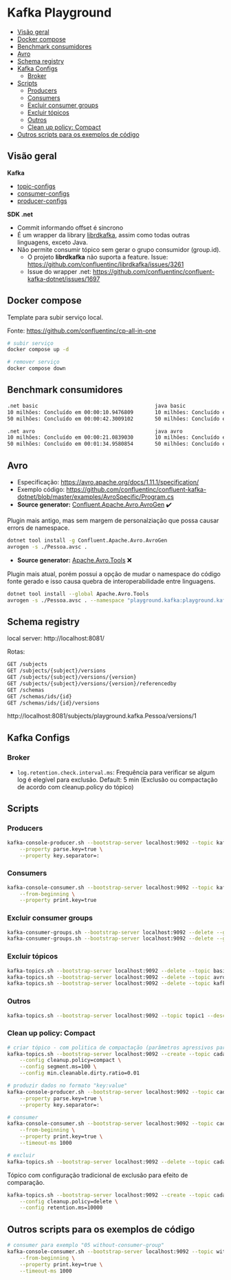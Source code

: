 # Kafka Playground

- [Visão geral](#visão-geral)
- [Docker compose](#docker-compose)
- [Benchmark consumidores](#benchmark-consumidores)
- [Avro](#avro)
- [Schema registry](#schema-registry)
- [Kafka Configs](#kafka-configs)
	- [Broker](#broker)
- [Scripts](#scripts)
	- [Producers](#producers)
	- [Consumers](#consumers)
	- [Excluir consumer groups](#excluir-consumer-groups)
	- [Excluir tópicos](#excluir-tópicos)
	- [Outros](#outros)
	- [Clean up policy: Compact](#clean-up-policy-compact)
- [Outros scripts para os exemplos de código](#outros-scripts-para-os-exemplos-de-código)

## Visão geral

**Kafka**

- [topic-configs](https://docs.confluent.io/platform/current/installation/configuration/topic-configs.html)
- [consumer-configs](https://docs.confluent.io/platform/current/installation/configuration/consumer-configs.html)
- [producer-configs](https://docs.confluent.io/platform/current/installation/configuration/producer-configs.html)

**SDK .net**

- Commit informando offset é sincrono
- É um wrapper da library [librdkafka](https://github.com/confluentinc/librdkafka), assim como todas outras linguagens, exceto Java.
- Não permite consumir tópico sem gerar o grupo consumidor (group.id).
  - O projeto **librdkafka** não suporta a feature. Issue: https://github.com/confluentinc/librdkafka/issues/3261
  - Issue do wrapper .net: https://github.com/confluentinc/confluent-kafka-dotnet/issues/1697


## Docker compose

Template para subir serviço local.

Fonte: <https://github.com/confluentinc/cp-all-in-one>

```bash
# subir serviço
docker compose up -d

# remover serviço
docker compose down
```

## Benchmark consumidores

```txt
.net basic                                      java basic
10 milhões: Concluído em 00:00:10.9476809       10 milhões: Concluído em 00:00:03. Millis: 3.100
50 milhões: Concluído em 00:00:42.3009102       50 milhões: Concluído em 00:00:14. Millis: 14.852

.net avro                                       java avro
10 milhões: Concluído em 00:00:21.0839030       10 milhões: Concluído em 00:00:09. Millis: 9.465
50 milhões: Concluído em 00:01:34.9580854       50 milhões: Concluído em 00:00:38. Millis: 38.270
```

## Avro

- Especificação: https://avro.apache.org/docs/1.11.1/specification/
- Exemplo código: https://github.com/confluentinc/confluent-kafka-dotnet/blob/master/examples/AvroSpecific/Program.cs
- **Source generator:** [Confluent.Apache.Avro.AvroGen](https://www.confluent.io/blog/decoupling-systems-with-apache-kafka-schema-registry-and-avro/) ✔️

Plugin mais antigo, mas sem margem de personalziação que possa causar errors de namespace.

```bash
dotnet tool install -g Confluent.Apache.Avro.AvroGen
avrogen -s ./Pessoa.avsc .
```

- **Source generator:**  [Apache.Avro.Tools](https://github.com/confluentinc/confluent-kafka-dotnet/tree/master/examples/AvroSpecific) ❌

Plugin mais atual, porém possui a opção de mudar o namespace do código fonte gerado e isso causa quebra de interoperabilidade entre linguagens.

```bash
dotnet tool install --global Apache.Avro.Tools
avrogen -s ./Pessoa.avsc . --namespace "playground.kafka:playground.kafka"
```

## Schema registry

local server: http://localhost:8081/

Rotas:

```txt
GET /subjects
GET /subjects/{subject}/versions
GET /subjects/{subject}/versions/{version}
GET /subjects/{subject}/versions/{version}/referencedby
GET /schemas
GET /schemas/ids/{id}
GET /schemas/ids/{id}/versions
```

http://localhost:8081/subjects/playground.kafka.Pessoa/versions/1

## Kafka Configs

### Broker

- `log.retention.check.interval.ms`: Frequência para verificar se algum log é elegível para exclusão. Default: 5 min (Exclusão ou compactação de acordo com cleanup.policy do tópico)

## Scripts

### Producers

```bash
kafka-console-producer.sh --bootstrap-server localhost:9092 --topic kafka-flow-playground \
	--property parse.key=true \
	--property key.separator=:
```

### Consumers

```bash
kafka-console-consumer.sh --bootstrap-server localhost:9092 --topic kafka-flow-playground \
	--from-beginning \
	--property print.key=true
```

### Excluir consumer groups

```bash
kafka-consumer-groups.sh --bootstrap-server localhost:9092 --delete --group dotnet-playground & \
kafka-consumer-groups.sh --bootstrap-server localhost:9092 --delete --group java-playground
```

### Excluir tópicos

```bash
kafka-topics.sh --bootstrap-server localhost:9092 --delete --topic basic-playground
kafka-topics.sh --bootstrap-server localhost:9092 --delete --topic avro-playground
kafka-topics.sh --bootstrap-server localhost:9092 --delete --topic kafka-flow-playground
```

### Outros

```bash
kafka-topics.sh --bootstrap-server localhost:9092 --topic topic1 --describe
```

### Clean up policy: Compact

```bash
# criar tópico - com politica de compactação (parâmetros agressivos para o teste).
kafka-topics.sh --bootstrap-server localhost:9092 --create --topic cadastros \
	--config cleanup.policy=compact \
	--config segment.ms=100 \
	--config min.cleanable.dirty.ratio=0.01

# produzir dados no formato "key:value"
kafka-console-producer.sh --bootstrap-server localhost:9092 --topic cadastros \
	--property parse.key=true \
	--property key.separator=:

# consumer
kafka-console-consumer.sh --bootstrap-server localhost:9092 --topic cadastros \
	--from-beginning \
	--property print.key=true \
	--timeout-ms 1000

# excluir
kafka-topics.sh --bootstrap-server localhost:9092 --delete --topic cadastros
```

Tópico com configuração tradicional de exclusão para efeito de comparação.

```bash
kafka-topics.sh --bootstrap-server localhost:9092 --create --topic cadastros \
	--config cleanup.policy=delete \
	--config retention.ms=10000
```

## Outros scripts para os exemplos de código

```bash
# consumer para exemplo "05 without-consumer-group"
kafka-console-consumer.sh --bootstrap-server localhost:9092 --topic without-consumer-group-playground \
	--from-beginning \
	--property print.key=true \
	--timeout-ms 1000
```
